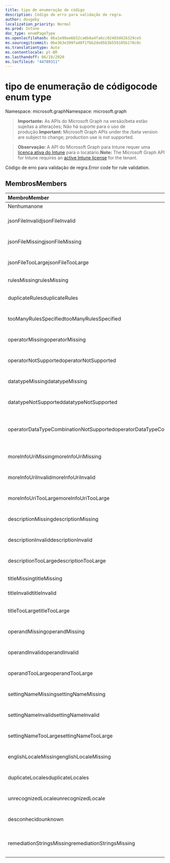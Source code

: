 ```yaml
---
title: tipo de enumeração de código
description: Código de erro para validação de regra.
author: dougeby
localization_priority: Normal
ms.prod: Intune
doc_type: enumPageType
ms.openlocfilehash: 86a1e90ae6b52ca6b6a4fa6cc02403d426329ce5
ms.sourcegitcommit: 0be363e309fa40f1fbb2de85b3b559105b178c0c
ms.translationtype: Auto
ms.contentlocale: pt-BR
ms.lasthandoff: 06/18/2020
ms.locfileid: "44789311"
---
```

# <a name="code-enum-type"></a><span data-ttu-id="a2fd2-103">tipo de enumeração de código</span><span class="sxs-lookup"><span data-stu-id="a2fd2-103">code enum type</span></span>

<span data-ttu-id="a2fd2-104">Namespace: microsoft.graph</span><span class="sxs-lookup"><span data-stu-id="a2fd2-104">Namespace: microsoft.graph</span></span>

> <span data-ttu-id="a2fd2-105">**Importante:** As APIs do Microsoft Graph na versão/beta estão sujeitas a alterações; Não há suporte para o uso de produção.</span><span class="sxs-lookup"><span data-stu-id="a2fd2-105">**Important:** Microsoft Graph APIs under the /beta version are subject to change; production use is not supported.</span></span>

> <span data-ttu-id="a2fd2-106">**Observação:** A API do Microsoft Graph para Intune requer uma [licença ativa do Intune](https://go.microsoft.com/fwlink/?linkid=839381) para o locatário.</span><span class="sxs-lookup"><span data-stu-id="a2fd2-106">**Note:** The Microsoft Graph API for Intune requires an [active Intune license](https://go.microsoft.com/fwlink/?linkid=839381) for the tenant.</span></span>

<span data-ttu-id="a2fd2-107">Código de erro para validação de regra.</span><span class="sxs-lookup"><span data-stu-id="a2fd2-107">Error code for rule validation.</span></span>

## <a name="members"></a><span data-ttu-id="a2fd2-108">Membros</span><span class="sxs-lookup"><span data-stu-id="a2fd2-108">Members</span></span>
|<span data-ttu-id="a2fd2-109">Membro</span><span class="sxs-lookup"><span data-stu-id="a2fd2-109">Member</span></span>|<span data-ttu-id="a2fd2-110">Valor</span><span class="sxs-lookup"><span data-stu-id="a2fd2-110">Value</span></span>|<span data-ttu-id="a2fd2-111">Descrição</span><span class="sxs-lookup"><span data-stu-id="a2fd2-111">Description</span></span>|
|:---|:---|:---|
|<span data-ttu-id="a2fd2-112">Nenhuma</span><span class="sxs-lookup"><span data-stu-id="a2fd2-112">none</span></span>|<span data-ttu-id="a2fd2-113">,0</span><span class="sxs-lookup"><span data-stu-id="a2fd2-113">0</span></span>|<span data-ttu-id="a2fd2-114">Nenhum erro.</span><span class="sxs-lookup"><span data-stu-id="a2fd2-114">None error.</span></span>|
|<span data-ttu-id="a2fd2-115">jsonFileInvalid</span><span class="sxs-lookup"><span data-stu-id="a2fd2-115">jsonFileInvalid</span></span>|<span data-ttu-id="a2fd2-116">1 </span><span class="sxs-lookup"><span data-stu-id="a2fd2-116">1</span></span>|<span data-ttu-id="a2fd2-117">Erro inválido no arquivo JSON.</span><span class="sxs-lookup"><span data-stu-id="a2fd2-117">Json file invalid error.</span></span>|
|<span data-ttu-id="a2fd2-118">jsonFileMissing</span><span class="sxs-lookup"><span data-stu-id="a2fd2-118">jsonFileMissing</span></span>|<span data-ttu-id="a2fd2-119">duas</span><span class="sxs-lookup"><span data-stu-id="a2fd2-119">2</span></span>|<span data-ttu-id="a2fd2-120">Erro de arquivo JSON ausente.</span><span class="sxs-lookup"><span data-stu-id="a2fd2-120">Json file missing error.</span></span>|
|<span data-ttu-id="a2fd2-121">jsonFileTooLarge</span><span class="sxs-lookup"><span data-stu-id="a2fd2-121">jsonFileTooLarge</span></span>|<span data-ttu-id="a2fd2-122">3D</span><span class="sxs-lookup"><span data-stu-id="a2fd2-122">3</span></span>|<span data-ttu-id="a2fd2-123">Erro de arquivo JSON muito grande.</span><span class="sxs-lookup"><span data-stu-id="a2fd2-123">Json file too large error.</span></span>|
|<span data-ttu-id="a2fd2-124">rulesMissing</span><span class="sxs-lookup"><span data-stu-id="a2fd2-124">rulesMissing</span></span>|<span data-ttu-id="a2fd2-125">4 </span><span class="sxs-lookup"><span data-stu-id="a2fd2-125">4</span></span>|<span data-ttu-id="a2fd2-126">Falta de regras no erro.</span><span class="sxs-lookup"><span data-stu-id="a2fd2-126">Rules missing error.</span></span>|
|<span data-ttu-id="a2fd2-127">duplicateRules</span><span class="sxs-lookup"><span data-stu-id="a2fd2-127">duplicateRules</span></span>|<span data-ttu-id="a2fd2-128">5 </span><span class="sxs-lookup"><span data-stu-id="a2fd2-128">5</span></span>|<span data-ttu-id="a2fd2-129">Erro de regras duplicadas.</span><span class="sxs-lookup"><span data-stu-id="a2fd2-129">Duplicate rules error.</span></span>|
|<span data-ttu-id="a2fd2-130">tooManyRulesSpecified</span><span class="sxs-lookup"><span data-stu-id="a2fd2-130">tooManyRulesSpecified</span></span>|<span data-ttu-id="a2fd2-131">6 </span><span class="sxs-lookup"><span data-stu-id="a2fd2-131">6</span></span>|<span data-ttu-id="a2fd2-132">Número excessivo de regras especificado.</span><span class="sxs-lookup"><span data-stu-id="a2fd2-132">Too many rules specified error.</span></span>|
|<span data-ttu-id="a2fd2-133">operatorMissing</span><span class="sxs-lookup"><span data-stu-id="a2fd2-133">operatorMissing</span></span>|<span data-ttu-id="a2fd2-134">7 </span><span class="sxs-lookup"><span data-stu-id="a2fd2-134">7</span></span>|<span data-ttu-id="a2fd2-135">Falta de erro no operador.</span><span class="sxs-lookup"><span data-stu-id="a2fd2-135">Operator missing error.</span></span>|
|<span data-ttu-id="a2fd2-136">operatorNotSupported</span><span class="sxs-lookup"><span data-stu-id="a2fd2-136">operatorNotSupported</span></span>|<span data-ttu-id="a2fd2-137">8 </span><span class="sxs-lookup"><span data-stu-id="a2fd2-137">8</span></span>|<span data-ttu-id="a2fd2-138">Não há suporte para o operador erro.</span><span class="sxs-lookup"><span data-stu-id="a2fd2-138">Operator not supported error.</span></span>|
|<span data-ttu-id="a2fd2-139">datatypeMissing</span><span class="sxs-lookup"><span data-stu-id="a2fd2-139">datatypeMissing</span></span>|<span data-ttu-id="a2fd2-140">9 </span><span class="sxs-lookup"><span data-stu-id="a2fd2-140">9</span></span>|<span data-ttu-id="a2fd2-141">Erro de tipo de dados ausente.</span><span class="sxs-lookup"><span data-stu-id="a2fd2-141">Data type missing error.</span></span>|
|<span data-ttu-id="a2fd2-142">datatypeNotSupported</span><span class="sxs-lookup"><span data-stu-id="a2fd2-142">datatypeNotSupported</span></span>|<span data-ttu-id="a2fd2-143">10 </span><span class="sxs-lookup"><span data-stu-id="a2fd2-143">10</span></span>|<span data-ttu-id="a2fd2-144">Erro de tipo de dados sem suporte.</span><span class="sxs-lookup"><span data-stu-id="a2fd2-144">Data type not supported error.</span></span>|
|<span data-ttu-id="a2fd2-145">operatorDataTypeCombinationNotSupported</span><span class="sxs-lookup"><span data-stu-id="a2fd2-145">operatorDataTypeCombinationNotSupported</span></span>|<span data-ttu-id="a2fd2-146">11</span><span class="sxs-lookup"><span data-stu-id="a2fd2-146">11</span></span>|<span data-ttu-id="a2fd2-147">Erro de combinação de tipo de dados operador sem suporte.</span><span class="sxs-lookup"><span data-stu-id="a2fd2-147">Operator data type combination not supported error.</span></span>|
|<span data-ttu-id="a2fd2-148">moreInfoUriMissing</span><span class="sxs-lookup"><span data-stu-id="a2fd2-148">moreInfoUriMissing</span></span>|<span data-ttu-id="a2fd2-149">12 </span><span class="sxs-lookup"><span data-stu-id="a2fd2-149">12</span></span>|<span data-ttu-id="a2fd2-150">Mais informações urlmissing erro.</span><span class="sxs-lookup"><span data-stu-id="a2fd2-150">More info urlmissing error.</span></span>|
|<span data-ttu-id="a2fd2-151">moreInfoUriInvalid</span><span class="sxs-lookup"><span data-stu-id="a2fd2-151">moreInfoUriInvalid</span></span>|<span data-ttu-id="a2fd2-152">13 </span><span class="sxs-lookup"><span data-stu-id="a2fd2-152">13</span></span>|<span data-ttu-id="a2fd2-153">Mais informações de URL erro inválido.</span><span class="sxs-lookup"><span data-stu-id="a2fd2-153">More info url invalid error.</span></span>|
|<span data-ttu-id="a2fd2-154">moreInfoUriTooLarge</span><span class="sxs-lookup"><span data-stu-id="a2fd2-154">moreInfoUriTooLarge</span></span>|<span data-ttu-id="a2fd2-155">14 </span><span class="sxs-lookup"><span data-stu-id="a2fd2-155">14</span></span>|<span data-ttu-id="a2fd2-156">Saiba mais sobre o erro ltoo grande.</span><span class="sxs-lookup"><span data-stu-id="a2fd2-156">More info ur ltoo large error.</span></span>|
|<span data-ttu-id="a2fd2-157">descriptionMissing</span><span class="sxs-lookup"><span data-stu-id="a2fd2-157">descriptionMissing</span></span>|<span data-ttu-id="a2fd2-158">15 </span><span class="sxs-lookup"><span data-stu-id="a2fd2-158">15</span></span>|<span data-ttu-id="a2fd2-159">Falta o erro na descrição.</span><span class="sxs-lookup"><span data-stu-id="a2fd2-159">Description missing error.</span></span>|
|<span data-ttu-id="a2fd2-160">descriptionInvalid</span><span class="sxs-lookup"><span data-stu-id="a2fd2-160">descriptionInvalid</span></span>|<span data-ttu-id="a2fd2-161">16 </span><span class="sxs-lookup"><span data-stu-id="a2fd2-161">16</span></span>|<span data-ttu-id="a2fd2-162">Erro de descrição inválida.</span><span class="sxs-lookup"><span data-stu-id="a2fd2-162">Description invalid error.</span></span>|
|<span data-ttu-id="a2fd2-163">descriptionTooLarge</span><span class="sxs-lookup"><span data-stu-id="a2fd2-163">descriptionTooLarge</span></span>|<span data-ttu-id="a2fd2-164">17 </span><span class="sxs-lookup"><span data-stu-id="a2fd2-164">17</span></span>|<span data-ttu-id="a2fd2-165">Erro de descrição muito grande.</span><span class="sxs-lookup"><span data-stu-id="a2fd2-165">Description too large error.</span></span>|
|<span data-ttu-id="a2fd2-166">titleMissing</span><span class="sxs-lookup"><span data-stu-id="a2fd2-166">titleMissing</span></span>|<span data-ttu-id="a2fd2-167">18 </span><span class="sxs-lookup"><span data-stu-id="a2fd2-167">18</span></span>|<span data-ttu-id="a2fd2-168">Falta o título em erro.</span><span class="sxs-lookup"><span data-stu-id="a2fd2-168">Title missing error.</span></span>|
|<span data-ttu-id="a2fd2-169">titleInvalid</span><span class="sxs-lookup"><span data-stu-id="a2fd2-169">titleInvalid</span></span>|<span data-ttu-id="a2fd2-170">19</span><span class="sxs-lookup"><span data-stu-id="a2fd2-170">19</span></span>|<span data-ttu-id="a2fd2-171">Título inválido erro.</span><span class="sxs-lookup"><span data-stu-id="a2fd2-171">Title invalid error.</span></span>|
|<span data-ttu-id="a2fd2-172">titleTooLarge</span><span class="sxs-lookup"><span data-stu-id="a2fd2-172">titleTooLarge</span></span>|<span data-ttu-id="a2fd2-173">508</span><span class="sxs-lookup"><span data-stu-id="a2fd2-173">20</span></span>|<span data-ttu-id="a2fd2-174">Erro de título muito grande.</span><span class="sxs-lookup"><span data-stu-id="a2fd2-174">Title too large error.</span></span>|
|<span data-ttu-id="a2fd2-175">operandMissing</span><span class="sxs-lookup"><span data-stu-id="a2fd2-175">operandMissing</span></span>|<span data-ttu-id="a2fd2-176"> 21 </span><span class="sxs-lookup"><span data-stu-id="a2fd2-176">21</span></span>|<span data-ttu-id="a2fd2-177">Falta de erro no operando.</span><span class="sxs-lookup"><span data-stu-id="a2fd2-177">Operand missing error.</span></span>|
|<span data-ttu-id="a2fd2-178">operandInvalid</span><span class="sxs-lookup"><span data-stu-id="a2fd2-178">operandInvalid</span></span>|<span data-ttu-id="a2fd2-179">22</span><span class="sxs-lookup"><span data-stu-id="a2fd2-179">22</span></span>|<span data-ttu-id="a2fd2-180">Erro inválido do operando.</span><span class="sxs-lookup"><span data-stu-id="a2fd2-180">Operand invalid error.</span></span>|
|<span data-ttu-id="a2fd2-181">operandTooLarge</span><span class="sxs-lookup"><span data-stu-id="a2fd2-181">operandTooLarge</span></span>|<span data-ttu-id="a2fd2-182">23</span><span class="sxs-lookup"><span data-stu-id="a2fd2-182">23</span></span>|<span data-ttu-id="a2fd2-183">Erro de operando muito grande.</span><span class="sxs-lookup"><span data-stu-id="a2fd2-183">Operand too large error.</span></span>|
|<span data-ttu-id="a2fd2-184">settingNameMissing</span><span class="sxs-lookup"><span data-stu-id="a2fd2-184">settingNameMissing</span></span>|<span data-ttu-id="a2fd2-185">dia</span><span class="sxs-lookup"><span data-stu-id="a2fd2-185">24</span></span>|<span data-ttu-id="a2fd2-186">Erro de configuração ausente.</span><span class="sxs-lookup"><span data-stu-id="a2fd2-186">Setting name missing error.</span></span>|
|<span data-ttu-id="a2fd2-187">settingNameInvalid</span><span class="sxs-lookup"><span data-stu-id="a2fd2-187">settingNameInvalid</span></span>|<span data-ttu-id="a2fd2-188">25</span><span class="sxs-lookup"><span data-stu-id="a2fd2-188">25</span></span>|<span data-ttu-id="a2fd2-189">Nome de configuração erro inválido.</span><span class="sxs-lookup"><span data-stu-id="a2fd2-189">Setting name invalid error.</span></span>|
|<span data-ttu-id="a2fd2-190">settingNameTooLarge</span><span class="sxs-lookup"><span data-stu-id="a2fd2-190">settingNameTooLarge</span></span>|<span data-ttu-id="a2fd2-191">660</span><span class="sxs-lookup"><span data-stu-id="a2fd2-191">26</span></span>|<span data-ttu-id="a2fd2-192">Erro de configuração de nome muito grande.</span><span class="sxs-lookup"><span data-stu-id="a2fd2-192">Setting name too large error.</span></span>|
|<span data-ttu-id="a2fd2-193">englishLocaleMissing</span><span class="sxs-lookup"><span data-stu-id="a2fd2-193">englishLocaleMissing</span></span>|<span data-ttu-id="a2fd2-194">27</span><span class="sxs-lookup"><span data-stu-id="a2fd2-194">27</span></span>|<span data-ttu-id="a2fd2-195">Erro de localidade em inglês ausente.</span><span class="sxs-lookup"><span data-stu-id="a2fd2-195">English locale missing error.</span></span>|
|<span data-ttu-id="a2fd2-196">duplicateLocales</span><span class="sxs-lookup"><span data-stu-id="a2fd2-196">duplicateLocales</span></span>|<span data-ttu-id="a2fd2-197">28</span><span class="sxs-lookup"><span data-stu-id="a2fd2-197">28</span></span>|<span data-ttu-id="a2fd2-198">Erro de localidades duplicadas.</span><span class="sxs-lookup"><span data-stu-id="a2fd2-198">Duplicate locales error.</span></span>|
|<span data-ttu-id="a2fd2-199">unrecognizedLocale</span><span class="sxs-lookup"><span data-stu-id="a2fd2-199">unrecognizedLocale</span></span>|<span data-ttu-id="a2fd2-200">anos</span><span class="sxs-lookup"><span data-stu-id="a2fd2-200">29</span></span>|<span data-ttu-id="a2fd2-201">Erro de localidade não reconhecido.</span><span class="sxs-lookup"><span data-stu-id="a2fd2-201">Unrecognized locale error.</span></span>|
|<span data-ttu-id="a2fd2-202">desconhecido</span><span class="sxs-lookup"><span data-stu-id="a2fd2-202">unknown</span></span>|<span data-ttu-id="a2fd2-203">até</span><span class="sxs-lookup"><span data-stu-id="a2fd2-203">30</span></span>|<span data-ttu-id="a2fd2-204">Erro desconhecido.</span><span class="sxs-lookup"><span data-stu-id="a2fd2-204">Unknown error.</span></span>|
|<span data-ttu-id="a2fd2-205">remediationStringsMissing</span><span class="sxs-lookup"><span data-stu-id="a2fd2-205">remediationStringsMissing</span></span>|<span data-ttu-id="a2fd2-206">31</span><span class="sxs-lookup"><span data-stu-id="a2fd2-206">31</span></span>|<span data-ttu-id="a2fd2-207">Erros de cadeia de caracteres de correção ausente.</span><span class="sxs-lookup"><span data-stu-id="a2fd2-207">Remediation strings missing error.</span></span>|



